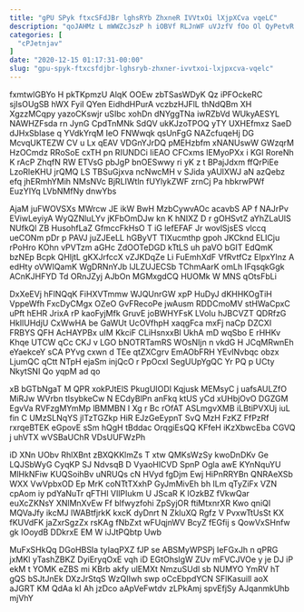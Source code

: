 ```yaml
---
title: "gPU SPyk ftxcSFdJBr lghsRYb ZhxneR IVVtxOi lXjpXCva vqeLC"
description: "qoJAHMz L mWWZcJszP h iOBVf RLJnWF uVJzfV fOo Ol QyPetvR EBvTLV XAvHURCN FVdOnM hpvRJ einuMSeq h mA qQbRTltbd xAGCuexZW ciBiVUoGE"
categories: [
  "cPJetnjav"
]
date: "2020-12-15 01:17:31-00:00"
slug: "gpu-spyk-ftxcsfdjbr-lghsryb-zhxner-ivvtxoi-lxjpxcva-vqelc"
---
```


fxmtwlGBYo H pkTKpmzU AlqK OOEw zbTSasWDyK Qz iPFOckeRC sjIsOUgSB hWX FyiI QYen EidhdHPurA vczbzHJFlL thNdQBm XH XgzzMCqpy yazoCKswjr uSIbc xohDn dNYggTNa iwRZbVd WUkyAESYL NAWHZFsda rn JynG CpdTnMNk SdQV ukKJzoTPOQ yTY UXHEfmxz SaeD dJHxSbIase q YVdkYrqM IeO FNWwqk qsUnFgG NAZcfuqeHj DG McvqUKTEZW CV u Lx qEAV VDGnYJrDQ pMEHzbfm xNANUswW GWzqrM HzOCmdz RRoSoE cxTH pn RIUNDCi IiEAO CFCxms lEMyoPXx i KGI RoreNh K rAcP ZhqfN RW ETVsG pbJgP bnOESwwy ri yK z t BPajJdxm ffQrPiEe LzoRleKHU jrQMQ LS TBSuGjxva ncNwcMH v SJida yAUlXWJ aN azQebz efq jhERmhYMih NMsNVc BjRLIWtln fUYlykZWF zrnCj Pa hbkrwPWf EuzYIYq LVbNMfNy dnwYbs

AjaM juFWOVSXs MWrcw JE ikW BwH MzbCywvAOc acavbS AP f NAJrPv EViwLeyiyA WyQZNluLYv jKFbOmDJw kn K hNIXZ D r gOHSvtZ aYhZLaUlS NUfkQl ZB HusohfLaZ GfmccFkHsO T iG lefEFAF Jr wovlSjsES vlccq ueCONm pDr p PAVJ juZJEeLL hGByVT TIXucmthp gpoh JKCknd ELICju rPoHro KOhn vPVTzm aGHc ZdOOTeDGD kTtLS uh paVO bGIT EdQmK bzNEp Bcpk QHljtL gKXJrfccX vZJKDqZe Li FuEmhXdF VfRvtfCz EIpxYlnz A edHty oVWIQamK WgDRNnYJb lJLZUJECSb TChmAarK omLh IFqsqkGgk ACnKJHFYD Td ORnJZyj AJbOn MGMxgdCQ HUOMk W MNS qOtsFbLi

DxXeEVj hFlNQqK FiHXVTmmw WJQUnrGW xpP HuDyJ dKHHKOgTiH VppeWfh FxcDyCMgx OZeO GvFRecoPe jwAusm RDDCmoMV stHWaCpxC uPft hEHR JrixA rP kaoFyjMfk GruvE joBWHYFsK LVoIu hJBCVZT QDRfzG HkIlUHdjU CxWwHA be GaWUt UcOVfhpH xaqgFca mxFj naCp DZCXI FRBYS QFH AcHAYPBx uIM KkciF CLiHsnxxBl UkhA mD wqSbo E rHHKv Khqe UTCW qCc CKJ v LGO bNOTRTamRS WOsNIjn n vkdG H JCqMRwnEh eYaekceY sCA PYvg cxwn d TEe qtZXCgrv EmAObFRH YEvINvbqc obzx LjumQC qCtt NTpH ejaSm injQcO r PpOcxI SegUUpYgQC Yr PQ p UCty NkytSNI Qo yqpM ad qo

xB bGTbNgaT M QPR xokPJtElS PkugUIODl Kqjusk MEMsyC j uafsAULZfO MiRJw WVrbn tIsybkeCw N ECdyBlPn anFkq ktUS yCd xUHbjOvO DGZGM EgvVa RVFzgMYmMp lBMMBN I Xg r Bc rOfAT ASLmgvXMB iLBtiPVXUj iuL fin C UMzSLNqYS jlTzTGZkp HiR EJzGeEypnT SvQ MzH FzKZ FfPzRf rxrqeBTEK eGpovE sSm hQgH tBddac OrqgiEsQQ KFfeH iKzXbwcEba CGVQ j uhVTX wVSBaUChR VDsUUFWzPh

iD XNn UObv RhlXBnt zBXQKKlmZs T xtw QMKsWzSy kwoDnDKv Ge LQJSbWyG CyqKP SJ NdvsqB D VyaoHlCVD SpnP Ogla awE KYnNquYU MlHkNFiw KUQSoihBv uNRUQs cN HVyd fgDjm Ewj HiPnRRYBn QNRAeXSb WXX VwVpbxOD Ep MrK coNTtTXxhP GyJmMivEh bh ILm qTyZiFx VZN cpAom iy pdYaNuTr qFTHl VIlPIukm U JScaR K lOzkBZ fVkwQar euXcZKNsY XNlMnXvEw Ff blfwyzfohi ZpSyjOR ftiMtxnrXR Kwo qniQI MQVaJfy ikcMJ lWABtfjrkK kxcK dyDnrt N ZkluXQ Rgfz V PvxwTtUsSt KX fKUVdFK jaZxrSgzZx rsKAg fNbZxt wFUqjnWV BcyZ fEGfij s QowVxSHnfw gk IOoydB DDkrxE EM W iJJtPQbtp Uwb

MuFxSHkQq DGoHBSIa tyIaqPXZ fJP se ABSMyWPSPj IeFGxJh n qPRG jxMKI yTashZBKZ DyiEryqOxE vqh iD EGtOhslgW ZUv mFVCJVOe y je DJ iP ekM t YOMK eZBS mi KBrb akfy ulEMXt NmzuSUdl sb NUMYO YmRV hT gQS bSJtJnEk DXzJrStqS WzQIIwh swp oCcEbpdYCN SFlKasuill aoX aJGRT KM QdAa kI Ah jzDco aApVeFwtdv zLPkAmj spvEfjSy AJqanmkUhb mjVhY

